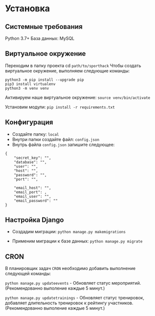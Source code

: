 # Установка

## Системные требования
Python 3.7+
База данных: MySQL

## Виртуальное окружение
Переходим в папку проекта
cd `path/to/sporthack`
Чтобы создать виртуальное окружение, выполняем следующие команды:
```
python3 -m pip install --upgrade pip
pip3 install virtualenv
python3 -m venv venv
```
Активируем наше виртуальное окружение:
```source venv/bin/activate ```

Установим модули:
```pip install -r requirements.txt```

## Конфигурация
* Создайте папку: ```local```
* Внутри папки создайте файл: ```config.json```
* Внутрь файла ```config.json``` запишите следующее:
```
{
    "secret_key": "",
    "database": "",
    "user": "",
    "host": "",
    "password": "",
    "port": "",

    "email_host": "",
    "email_port": ,
    "email_user": "",
    "email_password": ""
}
```

## Настройка Django

* Создадим миграции: `python manage.py makemigrations`

* Применим миграции к базе данных: `python manage.py migrate`

## CRON

В планировщик задач `CRON` необходимо добавить выполнение следующей команды:

`python manage.py updateevents` - Обновляет статус мероприятий. (Рекомендованно выполение каждые 5 минут.)

`python manage.py updatetrainings` - Обновляет статус тренировок, добавляет длительность тренировок к рейтингу участников. (Рекомендованно выполение каждые 5 минут.)
